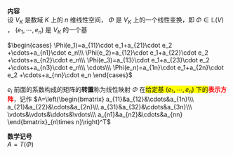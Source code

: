 **内容**  
设 $V_K$ 是数域 $K$ 上的 $n$ 维线性空间， $\Phi$ 是 $V_K$ 上的一个线性变换，即 $\Phi\in\mathbb L(V)$ ， $(e_1,\cdots,e_n)$ 是 $V_K$ 的一个基  
  
 $\begin{cases}  
\Phi(e_1)=a_{11}\cdot e_1+a_{21}\cdot e_2  
+\cdots+a_{n1}\cdot e_n\\\   
\Phi(e_2)=a_{12}\cdot e_1+a_{22}\cdot e_2  
+\cdots+a_{n2}\cdot e_n\\\   
\Phi(e_3)=a_{13}\cdot e_1+a_{23}\cdot e_2  
+\cdots+a_{n3}\cdot e_n\\\   
\cdots\\\   
\Phi(e_n)=a_{1n}\cdot e_1+a_{2n}\cdot e_2  
+\cdots+a_{nn}\cdot e_n  
\end{cases}$   
  
 $e_i$ 前面的系数构成的矩阵的**转置**称为线性映射 $\Phi$ 在<span style="background:yellow">给定基 $(e_1,\cdots,e_n)$ 下的</span><font color=red>**表示方阵**</font>，记作 $A=\left(\begin{bmatrix}  
a_{11}&a_{12}&\cdots&a_{1n}\\\   
a_{21}&a_{22}&\cdots&a_{2n}\\\   
a_{31}&a_{32}&\cdots&a_{3n}\\\   
\vdots&\vdots&\ddots&\vdots\\\   
a_{n1}&a_{n2}&\cdots&a_{nn}  
\end{bmatrix}_{n\times n}\right)^T$   
  
**数学记号**  
 $A=T(\Phi)$   
